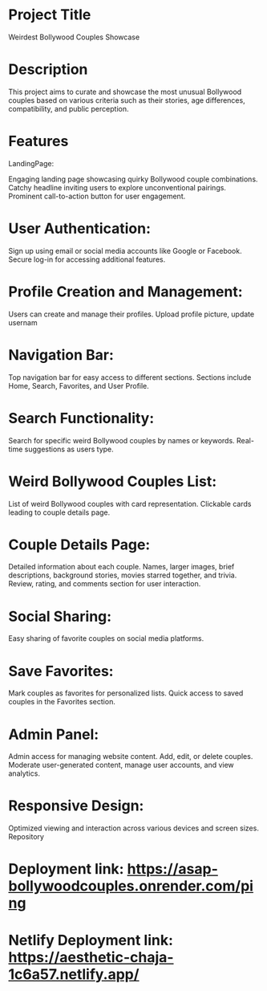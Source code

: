 # Project Title
Weirdest Bollywood Couples Showcase

# Description
This project aims to curate and showcase the most unusual Bollywood couples based on various criteria such as their stories, age differences, compatibility, and public perception.

# Features
LandingPage:


Engaging landing page showcasing quirky Bollywood couple combinations.
Catchy headline inviting users to explore unconventional pairings.
Prominent call-to-action button for user engagement.

# User Authentication:

Sign up using email or social media accounts like Google or Facebook.
Secure log-in for accessing additional features.

# Profile Creation and Management:

Users can create and manage their profiles.
Upload profile picture, update usernam

# Navigation Bar:

Top navigation bar for easy access to different sections.
Sections include Home, Search, Favorites, and User Profile.

# Search Functionality:

Search for specific weird Bollywood couples by names or keywords.
Real-time suggestions as users type.

# Weird Bollywood Couples List:

List of weird Bollywood couples with card representation.
Clickable cards leading to couple details page.

# Couple Details Page:

Detailed information about each couple.
Names, larger images, brief descriptions, background stories, movies starred together, and trivia.
Review, rating, and comments section for user interaction.

# Social Sharing:

Easy sharing of favorite couples on social media platforms.

# Save Favorites:

Mark couples as favorites for personalized lists.
Quick access to saved couples in the Favorites section.

# Admin Panel:

Admin access for managing website content.
Add, edit, or delete couples.
Moderate user-generated content, manage user accounts, and view analytics.

# Responsive Design:

Optimized viewing and interaction across various devices and screen sizes.
Repository

# Deployment link: https://asap-bollywoodcouples.onrender.com/ping
# Netlify Deployment link: https://aesthetic-chaja-1c6a57.netlify.app/  